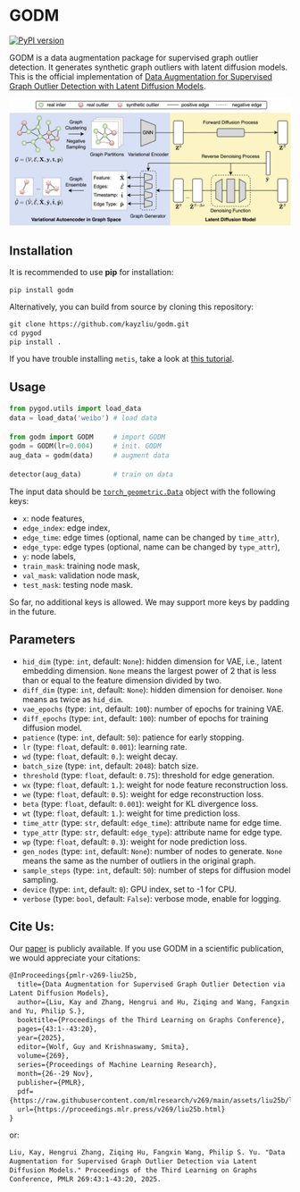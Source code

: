 # GODM

[![PyPI version](https://badge.fury.io/py/godm.svg)](https://badge.fury.io/py/godm)

GODM is a data augmentation package for supervised graph outlier detection. It generates synthetic graph outliers with latent diffusion models. This is the official implementation of [Data Augmentation for Supervised Graph Outlier Detection with Latent Diffusion Models](https://arxiv.org/abs/2312.17679).

<p align="center">
<img src="https://raw.githubusercontent.com/kayzliu/godm/master/modelfig.png"  alt="model architecture"/>
</p>

## Installation

It is recommended to use **pip** for installation:

```pip install godm```

Alternatively, you can build from source by cloning this repository:

```
git clone https://github.com/kayzliu/godm.git
cd pygod
pip install .
```

If you have trouble installing `metis`, take a look at [this tutorial](https://medium.com/@beppe2hd/a-simple-guide-to-set-up-pyg-with-metis-support-on-mac-and-linux-378e833d4de3).

## Usage

```python
from pygod.utils import load_data
data = load_data('weibo') # load data

from godm import GODM     # import GODM
godm = GODM(lr=0.004)     # init. GODM
aug_data = godm(data)     # augment data

detector(aug_data)        # train on data
```

The input data should be [`torch_geometric.Data`](https://pytorch-geometric.readthedocs.io/en/latest/generated/torch_geometric.data.Data.html#torch_geometric.data.Data) object with the following keys:

- `x`: node features,
- `edge_index`: edge index, 
- `edge_time`: edge times (optional, name can be changed by `time_attr`),
- `edge_type`: edge types (optional, name can be changed by `type_attr`), 
- `y`: node labels, 
- `train_mask`: training node mask, 
- `val_mask`: validation node mask, 
- `test_mask`: testing node mask.

So far, no additional keys is allowed. We may support more keys by padding in the future.

## Parameters

- ```hid_dim``` (type: `int`, default: `None`): hidden dimension for VAE, i.e., latent embedding dimension. `None` means the largest power of 2 that is less than or equal to the feature dimension divided by two.
- ```diff_dim``` (type: `int`, default: `None`): hidden dimension for denoiser. `None` means as twice as `hid_dim`.
- ```vae_epochs``` (type: `int`, default: `100`): number of epochs for training VAE.
- ```diff_epochs``` (type: `int`, default: `100`): number of epochs for training diffusion model.
- ```patience``` (type: `int`, default: `50`): patience for early stopping.
- ```lr``` (type: `float`, default: `0.001`): learning rate.
- ```wd``` (type: `float`, default: `0.`): weight decay.
- ```batch_size``` (type: `int`, default: `2048`): batch size.
- ```threshold``` (type: `float`, default: `0.75`): threshold for edge generation.
- ```wx``` (type: `float`, default: `1.`): weight for node feature reconstruction loss.
- ```we``` (type: `float`, default: `0.5`): weight for edge reconstruction loss.
- ```beta``` (type: `float`, default: `0.001`): weight for KL divergence loss.
- ```wt``` (type: `float`, default: `1.`): weight for time prediction loss.
- ```time_attr``` (type: `str`, default: `edge_time`): attribute name for edge time.
- ```type_attr``` (type: `str`, default: `edge_type`): attribute name for edge type.
- ```wp``` (type: `float`, default: `0.3`): weight for node prediction loss.
- ```gen_nodes``` (type: `int`, default: `None`): number of nodes to generate. `None` means the same as the number of outliers in the original graph.
- ```sample_steps``` (type: `int`, default: `50`): number of steps for diffusion model sampling.
- ```device``` (type: `int`, default: `0`): GPU index, set to -1 for CPU.
- ```verbose``` (type: `bool`, default: `False`): verbose mode, enable for logging.

## Cite Us:

Our [paper](https://arxiv.org/abs/2312.17679) is publicly available. If you use GODM in a scientific publication, we would appreciate your citations:

    @InProceedings{pmlr-v269-liu25b,
      title={Data Augmentation for Supervised Graph Outlier Detection via Latent Diffusion Models},
      author={Liu, Kay and Zhang, Hengrui and Hu, Ziqing and Wang, Fangxin and Yu, Philip S.},
      booktitle={Proceedings of the Third Learning on Graphs Conference},
      pages={43:1--43:20},
      year={2025},
      editor={Wolf, Guy and Krishnaswamy, Smita},
      volume={269},
      series={Proceedings of Machine Learning Research},
      month={26--29 Nov},
      publisher={PMLR},
      pdf={https://raw.githubusercontent.com/mlresearch/v269/main/assets/liu25b/liu25b.pdf},
      url={https://proceedings.mlr.press/v269/liu25b.html}
    }

or:

    Liu, Kay, Hengrui Zhang, Ziqing Hu, Fangxin Wang, Philip S. Yu. "Data Augmentation for Supervised Graph Outlier Detection via Latent Diffusion Models." Proceedings of the Third Learning on Graphs Conference, PMLR 269:43:1-43:20, 2025.
    
## 
